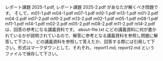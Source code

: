 レポート課題 2025-1.pdf, レポート課題 2025-2.pdf があなたが解くべき問題です。
そして、m01-1.pdf m04-1.pdf m07-1.pdf m10-1.pdf m13-1.pdf m01-2.pdf m04-2.pdf m07-2.pdf m10-2.pdf m13-2.pdf m02-1.pdf m05-1.pdf m08-1.pdf m11-1.pdf m14-1.pdf m02-2.pdf m05-2.pdf m08-2.pdf m11-2.pdf m14-2.pdf は、回答の参考になる講義資料です。
about-file.txt にどの講義資料に何が書かれているかが説明されているので、解答に参考となる講義資料を参照し問題に解答して下さい。
どの講義資料を参照して答えたか、回答する際には引用して下さい。形式はマークダウンとして、それぞれ、report1.md, report2.md というファイルで保存して下さい。
